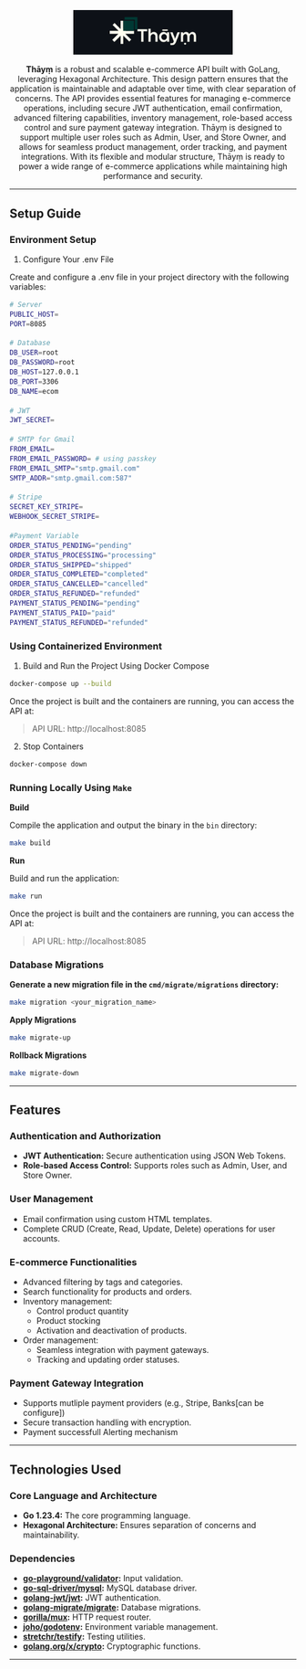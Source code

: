 <p align="center">
  <img src="./static/logo.png" alt="thaym api Logo" width="280" >
</p>

<p align="center">
  <strong>Thāyṃ</strong> is a robust and scalable e-commerce API built with GoLang, leveraging Hexagonal Architecture. This design pattern ensures that the application is maintainable and adaptable over time, with clear separation of concerns. The API provides essential features for managing e-commerce operations, including secure JWT authentication, email confirmation, advanced filtering capabilities, inventory management, role-based access control and sure payment gateway integration. Thāyṃ is designed to support multiple user roles such as Admin, User, and Store Owner, and allows for seamless product management, order tracking, and payment integrations. With its flexible and modular structure, Thāyṃ is ready to power a wide range of e-commerce applications while maintaining high performance and security.
</p>

---

## Setup Guide


### Environment Setup
1. Configure Your .env File

Create and configure a .env file in your project directory with the following variables:

```bash
# Server
PUBLIC_HOST=
PORT=8085

# Database
DB_USER=root
DB_PASSWORD=root
DB_HOST=127.0.0.1
DB_PORT=3306
DB_NAME=ecom

# JWT
JWT_SECRET=

# SMTP for Gmail
FROM_EMAIL=
FROM_EMAIL_PASSWORD= # using passkey
FROM_EMAIL_SMTP="smtp.gmail.com"
SMTP_ADDR="smtp.gmail.com:587"

# Stripe
SECRET_KEY_STRIPE=
WEBHOOK_SECRET_STRIPE=

#Payment Variable
ORDER_STATUS_PENDING="pending"  
ORDER_STATUS_PROCESSING="processing"  
ORDER_STATUS_SHIPPED="shipped"  
ORDER_STATUS_COMPLETED="completed"  
ORDER_STATUS_CANCELLED="cancelled"  
ORDER_STATUS_REFUNDED="refunded"  
PAYMENT_STATUS_PENDING="pending"  
PAYMENT_STATUS_PAID="paid"  
PAYMENT_STATUS_REFUNDED="refunded" 
```


### Using Containerized Environment

1. Build and Run the Project Using Docker Compose

```bash
docker-compose up --build
```

Once the project is built and the containers are running, you can access the API at:

> API URL: http://localhost:8085

2. Stop Containers

```bash
docker-compose down
```

### Running Locally Using `Make`


**Build**

Compile the application and output the binary in the `bin` directory:

```bash
make build
```

**Run**

Build and run the application:

```bash
make run
```

Once the project is built and the containers are running, you can access the API at:

> API URL: http://localhost:8085

### Database Migrations

**Generate a new migration file in the `cmd/migrate/migrations` directory:**

```bash
make migration <your_migration_name>
```

**Apply Migrations**

```bash
make migrate-up
```

**Rollback Migrations**

```bash
make migrate-down
```

--- 

## Features

### Authentication and Authorization
- **JWT Authentication:** Secure authentication using JSON Web Tokens.
- **Role-based Access Control:** Supports roles such as Admin, User, and Store Owner.

### User Management
- Email confirmation using custom HTML templates.
- Complete CRUD (Create, Read, Update, Delete) operations for user accounts.

### E-commerce Functionalities
- Advanced filtering by tags and categories.
- Search functionality for products and orders.
- Inventory management:
  - Control product quantity
  - Product stocking
  - Activation and deactivation of products.
- Order management:
  - Seamless integration with payment gateways.
  - Tracking and updating order statuses.

### Payment Gateway Integration
- Supports mutliple payment providers (e.g., Stripe, Banks[can be configure])  
- Secure transaction handling with encryption.
- Payment successfull Alerting mechanism

---

## Technologies Used

### Core Language and Architecture
- **Go 1.23.4:** The core programming language.
- **Hexagonal Architecture:** Ensures separation of concerns and maintainability.

### Dependencies
- **[go-playground/validator](https://github.com/go-playground/validator):** Input validation.
- **[go-sql-driver/mysql](https://github.com/go-sql-driver/mysql):** MySQL database driver.
- **[golang-jwt/jwt](https://github.com/golang-jwt/jwt):** JWT authentication.
- **[golang-migrate/migrate](https://github.com/golang-migrate/migrate):** Database migrations.
- **[gorilla/mux](https://github.com/gorilla/mux):** HTTP request router.
- **[joho/godotenv](https://github.com/joho/godotenv):** Environment variable management.
- **[stretchr/testify](https://github.com/stretchr/testify):** Testing utilities.
- **[golang.org/x/crypto](https://pkg.go.dev/golang.org/x/crypto):** Cryptographic functions.

---

